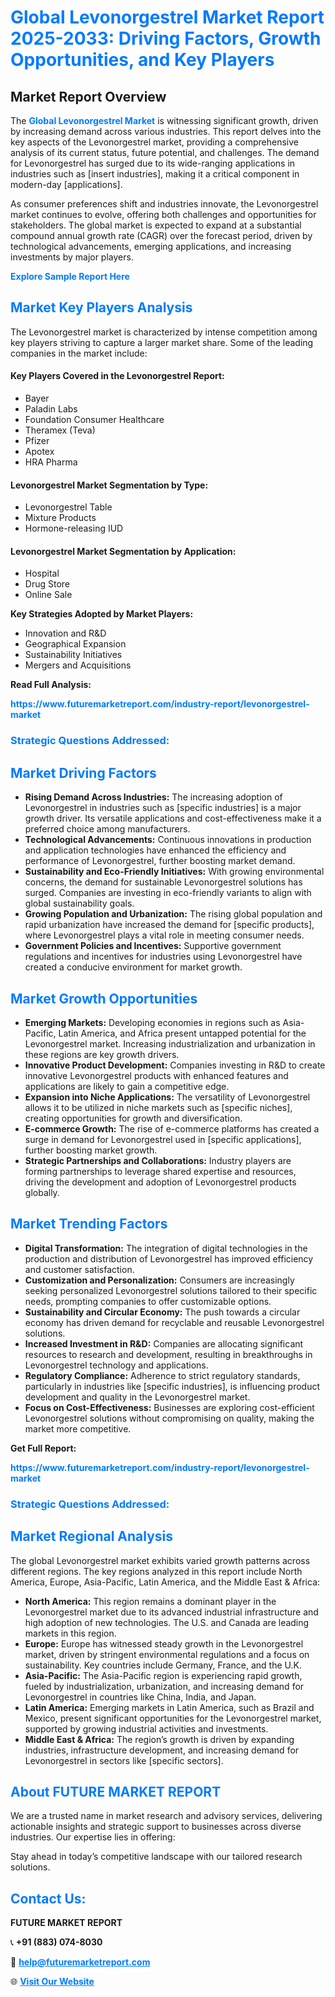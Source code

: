 <h1 style="color: #007BFF;">Global Levonorgestrel Market Report 2025-2033: Driving Factors, Growth Opportunities, and Key Players</h1>

<section id="overview">
<h2>Market Report Overview</h2>
<p>The <a href="https://www.futuremarketreport.com/industry-report/levonorgestrel-market" style="color: #007BFF; text-decoration: none;"><strong>Global Levonorgestrel Market</strong></a> is witnessing significant growth, driven by increasing demand across various industries. This report delves into the key aspects of the Levonorgestrel market, providing a comprehensive analysis of its current status, future potential, and challenges. The demand for Levonorgestrel has surged due to its wide-ranging applications in industries such as [insert industries], making it a critical component in modern-day [applications].</p>
<p>As consumer preferences shift and industries innovate, the Levonorgestrel market continues to evolve, offering both challenges and opportunities for stakeholders. The global market is expected to expand at a substantial compound annual growth rate (CAGR) over the forecast period, driven by technological advancements, emerging applications, and increasing investments by major players.</p>
</section>

<section id="overview">
<p><a href="https://www.futuremarketreport.com/request-sample/reportId=28094" style="color: #007BFF; text-decoration: none;"><strong>Explore Sample Report Here</strong></a></p>
</section>

<section id="key-players">
<h2 style="color: #007BFF;">Market Key Players Analysis</h2>
<p>The Levonorgestrel market is characterized by intense competition among key players striving to capture a larger market share. Some of the leading companies in the market include:</p>
<h4>Key Players Covered in the Levonorgestrel Report:</h4>
<ul><li>Bayer</li><li>Paladin Labs</li><li>Foundation Consumer Healthcare</li><li>Theramex (Teva)</li><li>Pfizer</li><li>Apotex</li><li>HRA Pharma</li></ul>
<h4>Levonorgestrel Market Segmentation by Type:</h4>
<ul><li>Levonorgestrel Table</li><li>Mixture Products</li><li>Hormone-releasing IUD</li></ul>

<h4>Levonorgestrel Market Segmentation by Application:</h4>
<ul><li>Hospital</li><li>Drug Store</li><li>Online Sale</li></ul>
<p><strong>Key Strategies Adopted by Market Players:</strong></p>
<ul>
<li>Innovation and R&D</li>
<li>Geographical Expansion</li>
<li>Sustainability Initiatives</li>
<li>Mergers and Acquisitions</li>
</ul>
</section>

<section>
<p><strong>Read Full Analysis: </strong></p><a href="https://www.futuremarketreport.com/industry-report/levonorgestrel-market" style="color: #007BFF; text-decoration: none;"><strong>https://www.futuremarketreport.com/industry-report/levonorgestrel-market</strong></a>
<h3 style="color: #007BFF;">Strategic Questions Addressed:</h3>
</section>

<section id="driving-factors">
<h2 style="color: #007BFF;">Market Driving Factors</h2>
<ul>
<li><strong>Rising Demand Across Industries:</strong> The increasing adoption of Levonorgestrel in industries such as [specific industries] is a major growth driver. Its versatile applications and cost-effectiveness make it a preferred choice among manufacturers.</li>
<li><strong>Technological Advancements:</strong> Continuous innovations in production and application technologies have enhanced the efficiency and performance of Levonorgestrel, further boosting market demand.</li>
<li><strong>Sustainability and Eco-Friendly Initiatives:</strong> With growing environmental concerns, the demand for sustainable Levonorgestrel solutions has surged. Companies are investing in eco-friendly variants to align with global sustainability goals.</li>
<li><strong>Growing Population and Urbanization:</strong> The rising global population and rapid urbanization have increased the demand for [specific products], where Levonorgestrel plays a vital role in meeting consumer needs.</li>
<li><strong>Government Policies and Incentives:</strong> Supportive government regulations and incentives for industries using Levonorgestrel have created a conducive environment for market growth.</li>
</ul>
</section>

<section id="growth-opportunities">
<h2 style="color: #007BFF;">Market Growth Opportunities</h2>
<ul>
<li><strong>Emerging Markets:</strong> Developing economies in regions such as Asia-Pacific, Latin America, and Africa present untapped potential for the Levonorgestrel market. Increasing industrialization and urbanization in these regions are key growth drivers.</li>
<li><strong>Innovative Product Development:</strong> Companies investing in R&D to create innovative Levonorgestrel products with enhanced features and applications are likely to gain a competitive edge.</li>
<li><strong>Expansion into Niche Applications:</strong> The versatility of Levonorgestrel allows it to be utilized in niche markets such as [specific niches], creating opportunities for growth and diversification.</li>
<li><strong>E-commerce Growth:</strong> The rise of e-commerce platforms has created a surge in demand for Levonorgestrel used in [specific applications], further boosting market growth.</li>
<li><strong>Strategic Partnerships and Collaborations:</strong> Industry players are forming partnerships to leverage shared expertise and resources, driving the development and adoption of Levonorgestrel products globally.</li>
</ul>
</section>

<section id="trending-factors">
<h2 style="color: #007BFF;">Market Trending Factors</h2>
<ul>
<li><strong>Digital Transformation:</strong> The integration of digital technologies in the production and distribution of Levonorgestrel has improved efficiency and customer satisfaction.</li>
<li><strong>Customization and Personalization:</strong> Consumers are increasingly seeking personalized Levonorgestrel solutions tailored to their specific needs, prompting companies to offer customizable options.</li>
<li><strong>Sustainability and Circular Economy:</strong> The push towards a circular economy has driven demand for recyclable and reusable Levonorgestrel solutions.</li>
<li><strong>Increased Investment in R&D:</strong> Companies are allocating significant resources to research and development, resulting in breakthroughs in Levonorgestrel technology and applications.</li>
<li><strong>Regulatory Compliance:</strong> Adherence to strict regulatory standards, particularly in industries like [specific industries], is influencing product development and quality in the Levonorgestrel market.</li>
<li><strong>Focus on Cost-Effectiveness:</strong> Businesses are exploring cost-efficient Levonorgestrel solutions without compromising on quality, making the market more competitive.</li>
</ul>
</section>

<section>
<p><strong>Get Full Report: </strong></p><a href="https://www.futuremarketreport.com/industry-report/levonorgestrel-market" style="color: #007BFF; text-decoration: none;"><strong>https://www.futuremarketreport.com/industry-report/levonorgestrel-market</strong></a>
<h3 style="color: #007BFF;">Strategic Questions Addressed:</h3>
</section>


<section id="regional-analysis">
<h2 style="color: #007BFF;">Market Regional Analysis</h2>
<p>The global Levonorgestrel market exhibits varied growth patterns across different regions. The key regions analyzed in this report include North America, Europe, Asia-Pacific, Latin America, and the Middle East & Africa:</p>
<ul>
<li><strong>North America:</strong> This region remains a dominant player in the Levonorgestrel market due to its advanced industrial infrastructure and high adoption of new technologies. The U.S. and Canada are leading markets in this region.</li>
<li><strong>Europe:</strong> Europe has witnessed steady growth in the Levonorgestrel market, driven by stringent environmental regulations and a focus on sustainability. Key countries include Germany, France, and the U.K.</li>
<li><strong>Asia-Pacific:</strong> The Asia-Pacific region is experiencing rapid growth, fueled by industrialization, urbanization, and increasing demand for Levonorgestrel in countries like China, India, and Japan.</li>
<li><strong>Latin America:</strong> Emerging markets in Latin America, such as Brazil and Mexico, present significant opportunities for the Levonorgestrel market, supported by growing industrial activities and investments.</li>
<li><strong>Middle East & Africa:</strong> The region’s growth is driven by expanding industries, infrastructure development, and increasing demand for Levonorgestrel in sectors like [specific sectors].</li>
</ul>
</section>

<footer>
<h2 style="color: #007BFF;">About FUTURE MARKET REPORT</h2>
<p>We are a trusted name in market research and advisory services, delivering actionable insights and strategic support to businesses across diverse industries. Our expertise lies in offering:</p>

<p>Stay ahead in today’s competitive landscape with our tailored research solutions.</p>

<h2 style="color: #007BFF;">Contact Us:</h2>
<p><strong>FUTURE MARKET REPORT</strong></p>
<p>📞 <strong>+91 (883) 074-8030</strong></p>
<p>📧 <strong><a href="mailto:help@futuremarketreport.com" style="color: #007BFF;">help@futuremarketreport.com</a></strong></p>
<p>🌐 <strong><a href="https://www.futuremarketreport.com/" style="color: #007BFF;">Visit Our Website</a></strong></p>
</footer>